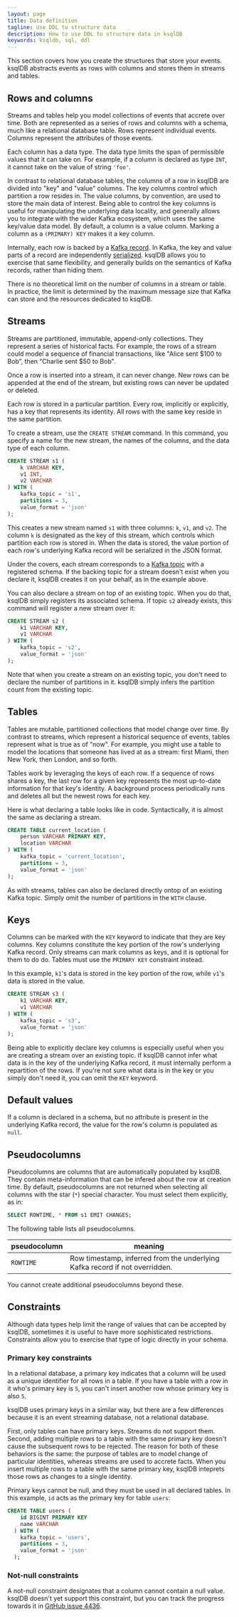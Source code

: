 ```yaml
---
layout: page
title: Data definition
tagline: Use DDL to structure data 
description: How to use DDL to structure data in ksqlDB
keywords: ksqldb, sql, ddl
---
```


This section covers how you create the structures that store your events. ksqlDB abstracts events as rows with columns and stores them in streams and tables.

## Rows and columns

Streams and tables help you model collections of events that accrete over time. Both are represented as a series of rows and columns with a schema, much like a relational database table. Rows represent individual events. Columns represent the attributes of those events.

Each column has a data type. The data type limits the span of permissible values that it can take on. For example, if a column is declared as type `INT`, it cannot take on the value of string `'foo'`.

In contrast to relational database tables, the columns of a row in ksqlDB are divided into "key" and "value" columns. The key columns control which partition a row resides in. The value columns, by convention, are used to store the main data of interest. Being able to control the key columns is useful for manipulating the underlying data locality, and generally allows you to integrate with the wider Kafka ecosystem, which uses the same key/value data model. By default, a column is a value column. Marking a column as a `(PRIMARY) KEY` makes it a key column.

Internally, each row is backed by a [Kafka record](../../../overview/apache-kafka-primer/#records). In Kafka, the key and value parts of a record are independently [serialized](../../../overview/apache-kafka-primer/#serializers). ksqlDB allows you to exercise that same flexibility, and generally builds on the semantics of Kafka records, rather than hiding them.

There is no theoretical limit on the number of columns in a stream or table. In practice, the limit is determined by the maximum message size that Kafka can store and the resources dedicated to ksqlDB.

## Streams

Streams are partitioned, immutable, append-only collections. They represent a series of historical facts. For example, the rows of a stream could model a sequence of financial transactions, like "Alice sent $100 to Bob”, then “Charlie sent $50 to Bob".

Once a row is inserted into a stream, it can never change. New rows can be appended at the end of the stream, but existing rows can never be updated or deleted.

Each row is stored in a particular partition. Every row, implicitly or explicitly, has a key that represents its identity. All rows with the same key reside in the same partition.

To create a stream, use the `CREATE STREAM` command. In this command, you specify a name for the new stream, the names of the columns, and the data type of each column.

```sql
CREATE STREAM s1 (
    k VARCHAR KEY,
    v1 INT,
    v2 VARCHAR
) WITH (
    kafka_topic = 's1',
    partitions = 3,
    value_format = 'json'
);
```

This creates a new stream named `s1` with three columns: `k`, `v1`, and `v2`. The column `k` is designated as the key of this stream, which controls which partition each row is stored in. When the data is stored, the value portion of each row's underlying Kafka record will be serialized in the JSON format.

Under the covers, each stream corresponds to a [Kafka topic](../../../overview/apache-kafka-primer/#topics) with a registered schema. If the backing topic for a stream doesn't exist when you declare it, ksqlDB creates it on your behalf, as in the example above.

You can also declare a stream on top of an existing topic. When you do that, ksqlDB simply registers its associated schema. If topic `s2` already exists, this command will register a new stream over it:

```sql
CREATE STREAM s2 (
    k1 VARCHAR KEY,
    v1 VARCHAR
) WITH (
    kafka_topic = 's2',
    value_format = 'json'
);
```

Note that when you create a stream on an existing topic, you don't need to declare the number of partitions in it. ksqlDB simply infers the partition count from the existing topic.

## Tables

Tables are mutable, partitioned collections that model change over time. By contrast to streams, which represent a historical sequence of events, tables represent what is true as of "now". For example, you might use a table to model the locations that someone has lived at as a stream: first Miami, then New York, then London, and so forth.

Tables work by leveraging the keys of each row. If a sequence of rows shares a key, the last row for a given key represents the most up-to-date information for that key's identity. A background process periodically runs and deletes all but the newest rows for each key.

Here is what declaring a table looks like in code. Syntactically, it is almost the same as declaring a stream.

```sql
CREATE TABLE current_location (
    person VARCHAR PRIMARY KEY,
    location VARCHAR
) WITH (
    kafka_topic = 'current_location',
    partitions = 3,
    value_format = 'json'
);
```

As with streams, tables can also be declared directly ontop of an existing Kafka topic. Simply omit the number of partitions in the `WITH` clause.

## Keys

Columns can be marked with the `KEY` keyword to indicate that they are key columns. Key columns constitute the key portion of the row's underlying Kafka record. Only streams can mark columns as keys, and it is optional for them to do do. Tables must use the `PRIMARY KEY` constraint instead.

In this example, `k1`'s data is stored in the key portion of the row, while `v1`'s data is stored in the value.

```sql
CREATE STREAM s3 (
    k1 VARCHAR KEY,
    v1 VARCHAR
) WITH (
    kafka_topic = 's3',
    value_format = 'json'
);
```

Being able to explicitly declare key columns is especially useful when you are creating a stream over an existing topic. If ksqlDB cannot infer what data is in the key of the underlying Kafka record, it must internally perform a repartition of the rows. If you're not sure what data is in the key or you simply don't need it, you can omit the `KEY` keyword.

## Default values

If a column is declared in a schema, but no attribute is present in the underlying Kafka record, the value for the row's column is populated as `null`.

## Pseudocolumns

Pseudocolumns are columns that are automatically populated by ksqlDB. They contain meta-information that can be infered about the row at creation time. By default, pseudocolumns are not returned when selecting all columns with the star (`*`) special character. You must select them explicitly, as in:

```sql
SELECT ROWTIME, * FROM s1 EMIT CHANGES;
```

The following table lists all pseudocolumns.

| pseudocolumn | meaning                        |
|--------------|--------------------------------|
| `ROWTIME`    | Row timestamp, inferred from the underlying Kafka record if not overridden. |

You cannot create additional pseudocolumns beyond these.

## Constraints

Although data types help limit the range of values that can be accepted by ksqlDB, sometimes it is useful to have more sophisticated restrictions. Constraints allow you to exercise that type of logic directly in your schema.

### Primary key constraints

In a relational database, a primary key indicates that a column will be used as a unique identifier for all rows in a table. If you have a table with a row in it who's primary key is `5`, you can't insert another row whose primary key is also `5`.

ksqlDB uses primary keys in a similar way, but there are a few differences because it is an event streaming database, not a relational database.

First, only tables can have primary keys. Streams do not support them. Second, adding multiple rows to a table with the same primary key doesn't cause the subsequent rows to be rejected. The reason for both of these behaviors is the same: the purpose of tables are to model change of particular identities, whereas streams are used to accrete facts. When you insert multiple rows to a table with the same primary key, ksqlDB inteprets those rows as changes to a single identity.

Primary keys cannot be null, and they must be used in all declared tables. In this example, `id` acts as the primary key for table `users`:

```sql
CREATE TABLE users (
    id BIGINT PRIMARY KEY
    name VARCHAR
  ) WITH (
    kafka_topic = 'users',
    partitions = 3,
    value_format = 'json'
  );
```

### Not-null constraints

A not-null constraint designates that a column cannot contain a null value. ksqlDB doesn't yet support this constraint, but you can track the progress towards it in [GitHub issue 4436](https://github.com/confluentinc/ksql/issues/4436).
